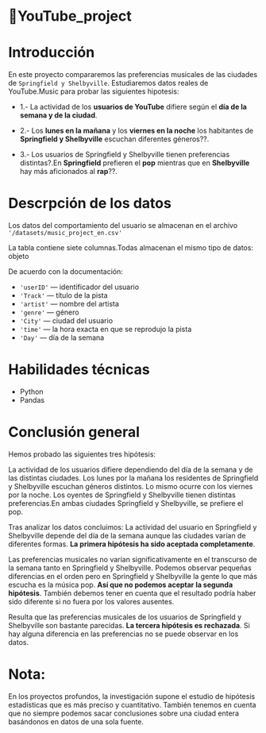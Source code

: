 # 📌YouTube_project

# Introducción
En este proyecto compararemos las preferencias musicales de las ciudades de `Springfield y Shelbyville`. 
Estudiaremos datos reales de YouTube.Music para probar las siguientes hipotesis:

- 1.- La actividad de los **usuarios de YouTube** difiere según el **día de la semana y de la ciudad**.

- 2.- Los **lunes en la mañana** y los **viernes en la noche** los habitantes de **Springfield y Shelbyville** escuchan diferentes géneros??.

- 3.- Los usuarios de Springfield y Shelbyville tienen preferencias distintas?.En **Springfield** prefieren el **pop** mientras que en **Shelbyville** hay más aficionados al **rap**??.

# Descrpción de los datos

Los datos del comportamiento del usuario se almacenan en el archivo `'/datasets/music_project_en.csv'`

La tabla contiene siete columnas.Todas almacenan el mismo tipo de datos: objeto

De acuerdo con la documentación:

- `'userID'` — identificador del usuario
- `'Track'` — título de la pista
- `'artist'` — nombre del artista
- `'genre'` — género
- `'City'` — ciudad del usuario
- `'time'` — la hora exacta en que se reprodujo la pista
- `'Day'` — día de la semana

# Habilidades técnicas
- Python
- Pandas

# Conclusión general
Hemos probado las siguientes tres hipótesis:

La actividad de los usuarios difiere dependiendo del día de la semana y de las distintas ciudades.
Los lunes por la mañana los residentes de Springfield y Shelbyville escuchan géneros distintos. Lo mismo ocurre con los viernes por la noche.
Los oyentes de Springfield y Shelbyville tienen distintas preferencias.En ambas ciudades Springfield y Shelbyville, se prefiere el pop.

Tras analizar los datos concluimos:
La actividad del usuario en Springfield y Shelbyville depende del día de la semana aunque las ciudades varían de diferentes formas.
**La primera hipótesis ha sido aceptada completamente**.

Las preferencias musicales no varían significativamente en el transcurso de la semana tanto en Springfield y Shelbyville. 
Podemos observar pequeñas diferencias en el orden pero en Springfield y Shelbyville la gente lo que más escucha es la música pop.
**Así que no podemos aceptar la segunda hipótesis**. 
También debemos tener en cuenta que el resultado podría haber sido diferente si no fuera por los valores ausentes.

Resulta que las preferencias musicales de los usuarios de Springfield y Shelbyville son bastante parecidas.
**La tercera hipótesis es rechazada**.
Si hay alguna diferencia en las preferencias no se puede observar en los datos.

# Nota:
En los proyectos profundos, la investigación supone el estudio de hipótesis estadísticas que es más preciso y cuantitativo. También tenemos en cuenta que no siempre podemos sacar conclusiones sobre una ciudad entera basándonos en datos de una sola fuente.




